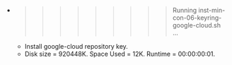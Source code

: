 * >>>>>>>>> Running inst-min-con-06-keyring-google-cloud.sh ...
  * Install google-cloud repository key.
  * Disk size = 920448K. Space Used = 12K. Runtime = 00:00:00:01.
